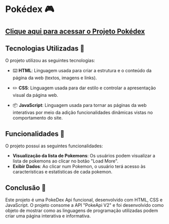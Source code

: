 # Pokédex 🎮

## [Clique aqui para acessar o Projeto Pokédex](https://projetodouglas-pokedex.netlify.app/)


## Tecnologias Utilizadas 🚀

O projeto utilizou as seguintes tecnologias:

- ⌨️ **HTML**: Linguagem usada para criar a estrutura e o conteúdo da página da web (textos, imagens e links).

- ✏️ **CSS**: Linguagem usada para dar estilo e controlar a apresentação visual da página web.

- 📦 **JavaScript**: Linguagem usada para tornar as páginas da web interativas por meio da adição funcionalidades dinâmicas vistas no comportamento do site.


## Funcionalidades 🌟

O projeto possui as seguintes funcionalidades:

- **Visualização da lista de Pokemons**: Os usuários podem visualizar a lista de pokemons ao clicar no botão "Load More".
- **Exibir Dados**: Ao clicar num Pokemon, o usuário terá acesso às características e estatísticas de cada pokemon.


## Conclusão 🎉

Este projeto é uma PokeDex Api funcional, desenvolvido com HTML, CSS e JavaScript. O projeto consome a API "PokeApi V2" e foi desenvolvido como objeto de mostrar como as linguagens de programação utilizadas podem criar uma página interativa e informativa.
